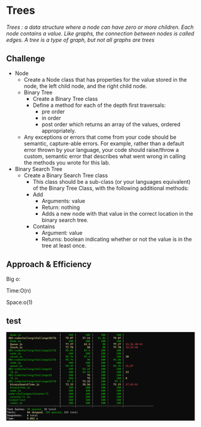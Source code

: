 # Trees
<!-- Short summary or background information -->
*Trees : a data structure where a node can have zero or more children. Each node contains a value. Like graphs, the connection between nodes is called edges. A tree is a type of graph, but not all graphs are trees*
## Challenge
<!-- Description of the challenge -->
- Node
  - Create a Node class that has properties for the value stored in the node, the left child node, and the right child node.
  - Binary Tree
    - Create a Binary Tree class
    - Define a method for each of the depth first traversals:
      - pre order
      - in order
      - post order which returns an array of the values, ordered appropriately.
  - Any exceptions or errors that come from your code should be semantic, capture-able errors. For example, rather than a default error thrown by your language, your code should raise/throw a custom, semantic error that describes what went wrong in calling the methods you wrote for this lab.
 - Binary Search Tree
   - Create a Binary Search Tree class
     - This class should be a sub-class (or your languages equivalent) of the Binary Tree Class, with the following additional methods:
     - Add
          - Arguments: value
          - Return: nothing
          - Adds a new node with that value in the correct location in the binary search tree.
     - Contains
          - Argument: value
          - Returns: boolean indicating whether or not the value is in the tree at least once.
## Approach & Efficiency
Big o:

Time:O(n)

Space:o(1)

## test
![test](./ch15.PNG)